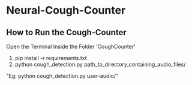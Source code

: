# Neural-Cough-Counter
## How to Run the Cough-Counter
Open the Terminal Inside the Folder 'CoughCounter'
1. pip install -r requirements.txt
2. python cough_detection.py path_to_directory_containing_audio_files/
   
  "Eg: python cough_detection.py user-audio/"
